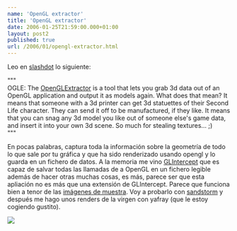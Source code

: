 ```yaml
---
name: 'OpenGL extractor'
title: 'OpenGL extractor'
date: 2006-01-25T21:59:00.000+01:00
layout: post2
published: true
url: /2006/01/opengl-extractor.html
---
```


Leo en [slashdot](http://games.slashdot.org/article.pl?sid=06/01/25/1536256) lo siguiente:  
  
"""  
OGLE: The [OpenGLExtractor](http://ogle.eyebeamresearch.org/) is a tool that lets you grab 3d data out of an OpenGL application and output it as models again. What does that mean? It means that someone with a 3d printer can get 3d statuettes of their Second Life character. They can send it off to be manufactured, if they like. It means that you can snag any 3d model you like out of someone else's game data, and insert it into your own 3d scene. So much for stealing textures... ;)  
"""  
  
En pocas palabras, captura toda la información sobre la geometría de todo lo que sale por tu gráfica y que ha sido renderizado usando opengl y lo guarda en un fichero de datos. A la memoria me vino [GLIntercept](http://glintercept.nutty.org/) que es capaz de salvar todas las llamadas de a OpenGL en un fichero legible además de hacer otras muchas cosas, es más, parece ser que esta apliación no es más que una extensión de GLIntercept. Parece que funciona bien a tenor de las [imágenes de muestra](http://ogle.eyebeamresearch.org/results). Voy a probarlo con [sandstorm](http://www.pouet.net/prod.php?which=18258) y después me hago unos renders de la virgen con yafray (que le estoy cogiendo gustito).  
  
[![](http://ogle.eyebeamresearch.org/files/world-of-warcraft-small.jpg)](http://ogle.eyebeamresearch.org/files/world-of-warcraft-small.jpg)